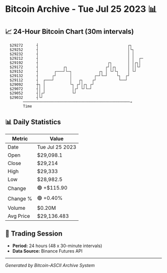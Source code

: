 # Bitcoin Archive - Tue Jul 25 2023 📊

## 📈 24-Hour Bitcoin Chart (30m intervals)

```
  $29272      ┤                                        ┌┐      
  $29252      ┤                                        │└┐     
  $29232      ┤                                        │ │     
  $29212      ┤                                        │ │  ┌─ 
  $29192      ┤                               ┌┐       │ │┌┐│  
  $29172      ┤           ┌┐                 ┌┘│┌┐     │ ││└┘  
  $29152      ┤       ┌───┘└─┐            ┌┐ │ └┘└┐    │ └┘    
  $29132      ┤      ┌┘      │          ┌─┘└─┘    └┐  ┌┘       
  $29112      ┤  ┌───┘       │   ┌┐    ┌┘          └──┘        
  $29092      ┼┐ │           └┐ ┌┘│┌┐ ┌┘                       
  $29072      ┤│ │            │┌┘ └┘└─┘                        
  $29052      ┤│┌┘            └┘                               
  $29032      ┤└┘                                              
        ────────────────────────────────────────────────→
        Time
```

## 📊 Daily Statistics

| Metric | Value |
|--------|-------|
| Date | Tue Jul 25 2023 |
| Open | $29,098.1 |
| Close | $29,214 |
| High | $29,333 |
| Low | $28,982.5 |
| Change | 🟢 +$115.90 |
| Change % | 🟢 +0.40% |
| Volume | $0.20M |
| Avg Price | $29,136.483 |

## 📅 Trading Session

- **Period:** 24 hours (48 x 30-minute intervals)
- **Data Source:** Binance Futures API

---
*Generated by Bitcoin-ASCII Archive System*
